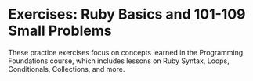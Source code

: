 # Exercises: Ruby Basics and 101-109 Small Problems

These practice exercises focus on concepts learned in the Programming Foundations course, which includes lessons on Ruby Syntax, Loops, Conditionals, Collections, and more.
